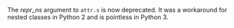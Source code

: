 The *repr_ns* argument to `attr.s` is now deprecated.
It was a workaround for nested classes in Python 2 and is pointless in Python 3.
